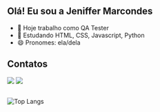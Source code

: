 ## Olá! Eu sou a Jeniffer Marcondes

- 🔭 Hoje trabalho como QA Tester
- 🌱 Estudando HTML, CSS, Javascript, Python
- 😄 Pronomes: ela/dela


## Contatos

  <a href="https://www.linkedin.com/in/jeniffermarcondes" target="_blank"><img src="https://img.shields.io/badge/-LinkedIn-%230077B5?style=for-the-badge&logo=linkedin&logoColor=white" target="_blank"></a> 
  <a href = "mailto:jenii.marcondes@gmail.com"><img src="https://img.shields.io/badge/-Gmail-%23333?style=for-the-badge&logo=gmail&logoColor=white" target="_blank"></a>
  

  ##
  
 ![Top Langs](https://github-readme-stats-git-masterrstaa-rickstaa.vercel.app/api/top-langs/?username=jeniffermarcondes&layout=compact&bg_color=000&border_color=fc03ec&title_color=fc03ec&text_color=FFF)
